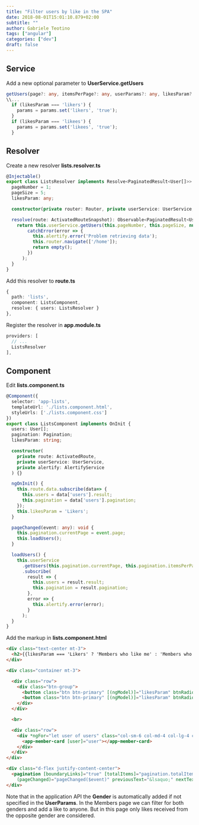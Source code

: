 ```yaml
---
title: "Filter users by like in the SPA"
date: 2018-08-01T15:01:10.879+02:00
subtitle: ""
author: Gabriele Teotino
tags: ["angular"]
categories: ["dev"]
draft: false
---
```


<!--more-->

## Service

Add a new optional parameter to **UserService.getUsers**

```typescript
getUsers(page?: any, itemsPerPage?: any, userParams?: any, likesParam?: string): Observable<PaginatedResult<User[]>> {
\\...
  if (likesParam === 'likers') {
    params = params.set('likers', 'true');
  }
  if (likesParam === 'likees') {
    params = params.set('likees', 'true');
  }
```

## Resolver

Create a new resolver **lists.resolver.ts**

```typescript
@Injectable()
export class ListsResolver implements Resolve<PaginatedResult<User[]>> {
  pageNumber = 1;
  pageSize = 5;
  likesParam: any;

  constructor(private router: Router, private userService: UserService, private alertify: AlertifyService) {}

  resolve(route: ActivatedRouteSnapshot): Observable<PaginatedResult<User[]>> {
    return this.userService.getUsers(this.pageNumber, this.pageSize, null, this.likesParam).pipe(
        catchError(error => {
          this.alertify.error('Problem retrieving data');
          this.router.navigate(['/home']);
          return empty();
        })
      );
  }
}
```

Add this resolver to **route.ts**

```typescript
{
  path: 'lists',
  component: ListsComponent,
  resolve: { users: ListsResolver }
},
```

Register the resolver in **app.module.ts**

```typescript
providers: [
  // ...
  ListsResolver
],
```

## Component

Edit **lists.component.ts**

```typescript
@Component({
  selector: 'app-lists',
  templateUrl: './lists.component.html',
  styleUrls: ['./lists.component.css']
})
export class ListsComponent implements OnInit {
  users: User[];
  pagination: Pagination;
  likesParam: string;

  constructor(
    private route: ActivatedRoute,
    private userService: UserService,
    private alertify: AlertifyService
  ) {}

  ngOnInit() {
    this.route.data.subscribe(data=> {
      this.users = data['users'].result;
      this.pagination = data['users'].pagination;
    });
    this.likesParam = 'Likers';
  }

  pageChanged(event: any): void {
    this.pagination.currentPage = event.page;
    this.loadUsers();
  }

  loadUsers() {
    this.userService
      .getUsers(this.pagination.currentPage, this.pagination.itemsPerPage, null, this.likesParam)
      .subscribe(
        result => {
          this.users = result.result;
          this.pagination = result.pagination;
        },
        error => {
          this.alertify.error(error);
        }
      );
  }
}
```

Add the markup in **lists.component.html**

```html
<div class="text-center mt-3">
  <h2>{{likesParam === 'Likers' ? 'Members who like me' : 'Members who I\'ve Liked'}} : {{pagination.totalItems}}</h2>
</div>

<div class="container mt-3">

  <div class="row">
    <div class="btn-group">
      <button class="btn btn-primary" [(ngModel)]="likesParam" btnRadio="Likers" (click)="loadUsers()">Members who like me</button>
      <button class="btn btn-primary" [(ngModel)]="likesParam" btnRadio="Likees" (click)="loadUsers()">Members who I like</button>
    </div>
  </div>

  <br>

  <div class="row">
    <div *ngFor="let user of users" class="col-sm-6 col-md-4 col-lg-4 col-xl-2">
      <app-member-card [user]="user"></app-member-card>
    </div>
  </div>
</div>

<div class="d-flex justify-content-center">
  <pagination [boundaryLinks]="true" [totalItems]="pagination.totalItems" [itemsPerPage]="pagination.itemsPerPage" [(ngModel)]="pagination.currentPage"
    (pageChanged)="pageChanged($event)" previousText="&lsaquo;" nextText="&rsaquo;" firstText="&laquo;" lastText="&raquo;"></pagination>
</div>
```

Note that in the application API the **Gender** is automatically added if not specified in the **UserParams**. In the Members page we can filter for both genders and add a like to anyone. But in this page only likes received from the opposite gender are considered.

